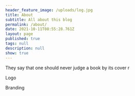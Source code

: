 ```yaml
---
header_feature_image: /uploads/log.jpg
title: About
subtitle: All about this blog
permalink: /about/
date: 2021-10-11T08:55:28.761Z
layout: page
published: true
tags: null
description: null
show: true
---
```

They say that one should never judge a book by its cover r

Logo

Branding